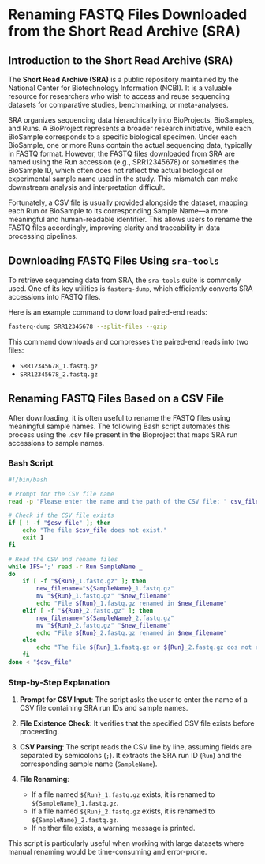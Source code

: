 # Renaming FASTQ Files Downloaded from the Short Read Archive (SRA)

## Introduction to the Short Read Archive (SRA)

The **Short Read Archive (SRA)** is a public repository maintained by the National Center for Biotechnology Information (NCBI). It is a valuable resource for researchers who wish to access and reuse sequencing datasets for comparative studies, benchmarking, or meta-analyses.  
  
SRA organizes sequencing data hierarchically into BioProjects, BioSamples, and Runs. A BioProject represents a broader research initiative, while each BioSample corresponds to a specific biological specimen. Under each BioSample, one or more Runs contain the actual sequencing data, typically in FASTQ format. However, the FASTQ files downloaded from SRA are named using the Run accession (e.g., SRR12345678) or sometimes the BioSample ID, which often does not reflect the actual biological or experimental sample name used in the study. This mismatch can make downstream analysis and interpretation difficult.  

Fortunately, a CSV file is usually provided alongside the dataset, mapping each Run or BioSample to its corresponding Sample Name—a more meaningful and human-readable identifier. This allows users to rename the FASTQ files accordingly, improving clarity and traceability in data processing pipelines.

## Downloading FASTQ Files Using `sra-tools`

To retrieve sequencing data from SRA, the `sra-tools` suite is commonly used. One of its key utilities is `fasterq-dump`, which efficiently converts SRA accessions into FASTQ files.

Here is an example command to download paired-end reads:

```bash
fasterq-dump SRR12345678 --split-files --gzip
```

This command downloads and compresses the paired-end reads into two files:
- `SRR12345678_1.fastq.gz`
- `SRR12345678_2.fastq.gz`

## Renaming FASTQ Files Based on a CSV File

After downloading, it is often useful to rename the FASTQ files using meaningful sample names. The following Bash script automates this process using the .csv file present in the Bioproject that maps SRA run accessions to sample names.

### Bash Script

```bash
#!/bin/bash

# Prompt for the CSV file name
read -p "Please enter the name and the path of the CSV file: " csv_file

# Check if the CSV file exists
if [ ! -f "$csv_file" ]; then
    echo "The file $csv_file does not exist."
    exit 1
fi

# Read the CSV and rename files
while IFS=';' read -r Run SampleName _
do
    if [ -f "${Run}_1.fastq.gz" ]; then
        new_filename="${SampleName}_1.fastq.gz"
        mv "${Run}_1.fastq.gz" "$new_filename"
        echo "File ${Run}_1.fastq.gz renamed in $new_filename"
    elif [ -f "${Run}_2.fastq.gz" ]; then
        new_filename="${SampleName}_2.fastq.gz"
        mv "${Run}_2.fastq.gz" "$new_filename"
        echo "File ${Run}_2.fastq.gz renamed in $new_filename"
    else
        echo "The file ${Run}_1.fastq.gz or ${Run}_2.fastq.gz dos not exist."
    fi
done < "$csv_file"
```

### Step-by-Step Explanation

1. **Prompt for CSV Input**: The script asks the user to enter the name of a CSV file containing SRA run IDs and sample names.

2. **File Existence Check**: It verifies that the specified CSV file exists before proceeding.

3. **CSV Parsing**: The script reads the CSV line by line, assuming fields are separated by semicolons (`;`). It extracts the SRA run ID (`Run`) and the corresponding sample name (`SampleName`).

4. **File Renaming**:
   - If a file named `${Run}_1.fastq.gz` exists, it is renamed to `${SampleName}_1.fastq.gz`.
   - If a file named `${Run}_2.fastq.gz` exists, it is renamed to `${SampleName}_2.fastq.gz`.
   - If neither file exists, a warning message is printed.

This script is particularly useful when working with large datasets where manual renaming would be time-consuming and error-prone.
